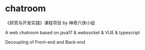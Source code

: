 # chatroom

《研究与开发实践》课程项目 by 神奇六侠小组

A web chatroom based on java17 &amp; websocket   & VUE & typescript

Decoupling of Front-end and Back-end

